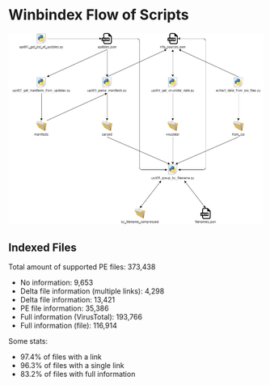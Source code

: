 # Winbindex Flow of Scripts

![winbindex-scripts-flow.png](winbindex-scripts-flow.png)

## Indexed Files

<!--FileStats-->
Total amount of supported PE files: 373,438

* No information: 9,653
* Delta file information (multiple links): 4,298
* Delta file information: 13,421
* PE file information: 35,386
* Full information (VirusTotal): 193,766
* Full information (file): 116,914

Some stats:

* 97.4% of files with a link
* 96.3% of files with a single link
* 83.2% of files with full information
<!--/FileStats-->
